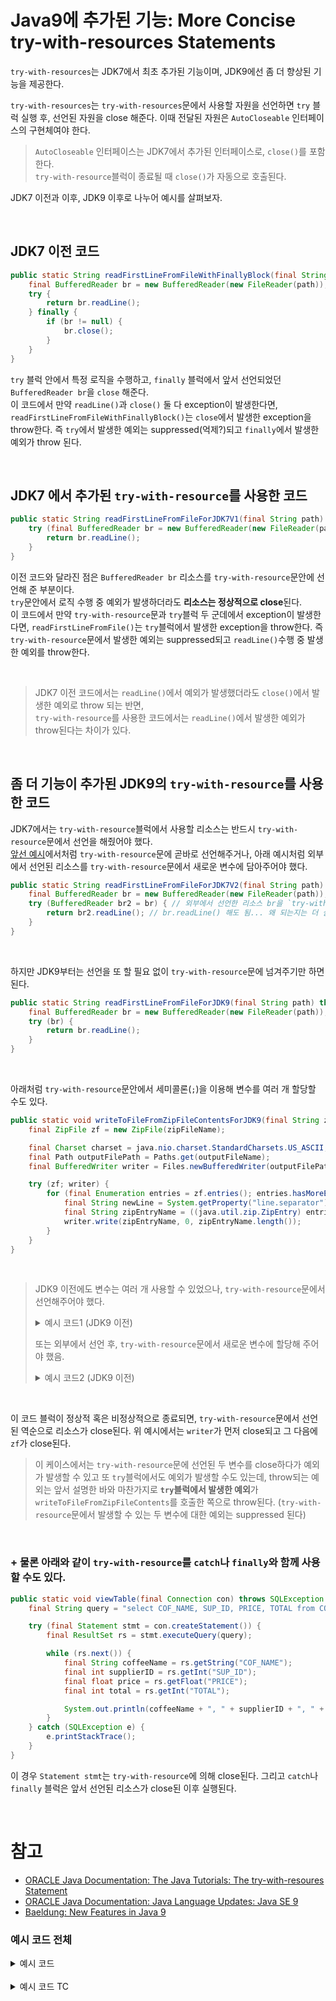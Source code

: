 # Java9에 추가된 기능: More Concise try-with-resources Statements  
`try-with-resources`는 JDK7에서 최초 추가된 기능이며, JDK9에선 좀 더 향상된 기능을 제공한다.  
   
`try-with-resources`는 `try-with-resources`문에서 사용할 자원을 선언하면 `try` 블럭 실행 후, 선언된 자원을 close 해준다. 이때 전달된 자원은 `AutoCloseable` 인터페이스의 구현체여야 한다.   
> `AutoCloseable` 인터페이스는 JDK7에서 추가된 인터페이스로, `close()`를 포함한다.  
> `try-with-resource`블럭이 종료될 때 `close()`가 자동으로 호출된다.   

JDK7 이전과 이후, JDK9 이후로 나누어 예시를 살펴보자.      
  
<br/>

## **JDK7 이전 코드**
```java
public static String readFirstLineFromFileWithFinallyBlock(final String path) throws IOException {
    final BufferedReader br = new BufferedReader(new FileReader(path));
    try {
        return br.readLine();
    } finally {
        if (br != null) {
            br.close();
        }
    }
}
```

`try` 블럭 안에서 특정 로직을 수행하고, `finally` 블럭에서 앞서 선언되었던 `BufferedReader br`을 `close` 해준다.    
이 코드에서 만약 `readLine()`과 `close()` 둘 다 exception이 발생한다면, `readFirstLineFromFileWithFinallyBlock()`는 `close`에서 발생한 exception을 throw한다. 즉 `try`에서 발생한 예외는 suppressed(억제?)되고 `finally`에서 발생한 예외가 throw 된다.  

<br/>
  
## **JDK7 에서 추가된 `try-with-resource`를 사용한 코드**  
```java
public static String readFirstLineFromFileForJDK7V1(final String path) throws IOException {
    try (final BufferedReader br = new BufferedReader(new FileReader(path))) {
        return br.readLine();
    }
}
```
이전 코드와 달라진 점은 `BufferedReader br` 리소스를 `try-with-resource`문안에 선언해 준 부분이다.   
`try`문안에서 로직 수행 중 예외가 발생하더라도 **리소스는 정상적으로 close**된다.  
이 코드에서 만약 `try-with-resource`문과 `try`블럭 두 군데에서 exception이 발생한다면, `readFirstLineFromFile()`는 `try`블럭에서 발생한 exception을 throw한다. 즉 `try-with-resource`문에서 발생한 예외는 suppressed되고 `readLine()`수행 중 발생한 예외를 throw한다.  
  
<br/>

> JDK7 이전 코드에서는 `readLine()`에서 예외가 발생했더라도 `close()`에서 발생한 예외로 throw 되는 반면,  
> `try-with-resource`를 사용한 코드에서는 `readLine()`에서 발생한 예외가 throw된다는 차이가 있다.  

<br/>

## **좀 더 기능이 추가된 JDK9의 `try-with-resource`를 사용한 코드**  
JDK7에서는 `try-with-resource`블럭에서 사용할 리소스는 반드시 `try-with-resource`문에서 선언을 해줬어야 했다.  
[앞선 예시](#jdk7-%EC%97%90%EC%84%9C-%EC%B6%94%EA%B0%80%EB%90%9C-try-with-resource%EB%A5%BC-%EC%82%AC%EC%9A%A9%ED%95%9C-%EC%BD%94%EB%93%9C)에서처럼 `try-with-resource`문에 곧바로 선언해주거나, 아래 예시처럼 외부에서 선언된 리소스를 `try-with-resource`문에서 새로운 변수에 담아주어야 했다.  
```java
public static String readFirstLineFromFileForJDK7V2(final String path) throws IOException {
    final BufferedReader br = new BufferedReader(new FileReader(path));
    try (BufferedReader br2 = br) { // 외부에서 선언한 리소스 br을 `try-with-resource`블럭에서 사용하기 위해, 새 변수를 선언해 할당해주어야 함
        return br2.readLine(); // br.readLine() 해도 됨... 왜 되는지는 더 살펴봐야 함!
    }
}
```

<br/>

하지만 JDK9부터는 선언을 또 할 필요 없이 `try-with-resource`문에 넘겨주기만 하면 된다. 
```java
public static String readFirstLineFromFileForJDK9(final String path) throws IOException {
    final BufferedReader br = new BufferedReader(new FileReader(path));
    try (br) {
        return br.readLine();
    }
}
```

<br/>

아래처럼 `try-with-resource`문안에서 세미콜론(`;`)을 이용해 변수를 여러 개 할당할 수도 있다.   
```java
public static void writeToFileFromZipFileContentsForJDK9(final String zipFileName, final String outputFileName) throws IOException {
    final ZipFile zf = new ZipFile(zipFileName);

    final Charset charset = java.nio.charset.StandardCharsets.US_ASCII;
    final Path outputFilePath = Paths.get(outputFileName);
    final BufferedWriter writer = Files.newBufferedWriter(outputFilePath, charset);

    try (zf; writer) {
        for (final Enumeration entries = zf.entries(); entries.hasMoreElements(); ) {
            final String newLine = System.getProperty("line.separator");
            final String zipEntryName = ((java.util.zip.ZipEntry) entries.nextElement()).getName() + newLine;
            writer.write(zipEntryName, 0, zipEntryName.length());
        }
    }
}
```

<br/>

> JDK9 이전에도 변수는 여러 개 사용할 수 있었으나, `try-with-resource`문에서 선언해주어야 했다. 
> <details>
> <summary>예시 코드1 (JDK9 이전)</summary>
> 
> ```java
> public static void writeToFileFromZipFileContents(final String zipFileName, final String outputFileName) throws IOException {
>     final Charset charset = java.nio.charset.StandardCharsets.US_ASCII;
>     final Path outputFilePath = Paths.get(outputFileName);
> 
>     try (final ZipFile zf = new ZipFile(zipFileName);
>             final BufferedWriter writer = Files.newBufferedWriter(outputFilePath, charset)
>     ) {
>         for (final Enumeration entries = zf.entries(); entries.hasMoreElements(); ) {
>             final String newLine = System.getProperty("line.separator");
>             final String zipEntryName = ((java.util.zip.ZipEntry) entries.nextElement()).getName() + newLine;
>             writer.write(zipEntryName, 0, zipEntryName.length());
>         }
>     }
> }
> ```
> 
> </details>  
>   
>     
> 또는 외부에서 선언 후, `try-with-resource`문에서 새로운 변수에 할당해 주어야 했음.  
> <details>
> <summary>예시 코드2 (JDK9 이전)</summary>
>   
> ```java
> public static void writeToFileFromZipFileContents(final String zipFileName, final String outputFileName) throws IOException {
>     final ZipFile zf = ...
> 
>     final Charset charset = ...
>     final Path outputFilePath = ...
>     final BufferedWriter writer = ...
>     
>     try (ZipFile zf2 = zf; BufferedWriter writer2 = writer) {...}
> }
> ```
>
> </details>  

<br/>

이 코드 블럭이 정상적 혹은 비정상적으로 종료되면, `try-with-resource`문에서 선언된 역순으로 리소스가 close된다. 위 예시에서는 `writer`가 먼저 close되고 그 다음에 `zf`가 close된다.    
> 이 케이스에서는 `try-with-resource`문에 선언된 두 변수를 close하다가 예외가 발생할 수 있고 또 `try`블럭에서도 예외가 발생할 수도 있는데, throw되는 예외는 앞서 설명한 바와 마찬가지로 **`try`블럭에서 발생한 예외**가 `writeToFileFromZipFileContents`를 호출한 쪽으로 throw된다. (`try-with-resource`문에서 발생할 수 있는 두 변수에 대한 예외는 suppressed 된다)   
     
<br/>
  
### + 물론 아래와 같이 `try-with-resource`를 `catch`나 `finally`와 함께 사용할 수도 있다. 
```java
public static void viewTable(final Connection con) throws SQLException {
    final String query = "select COF_NAME, SUP_ID, PRICE, TOTAL from COFFEES";

    try (final Statement stmt = con.createStatement()) {
        final ResultSet rs = stmt.executeQuery(query);

        while (rs.next()) {
            final String coffeeName = rs.getString("COF_NAME");
            final int supplierID = rs.getInt("SUP_ID");
            final float price = rs.getFloat("PRICE");
            final int total = rs.getInt("TOTAL");

            System.out.println(coffeeName + ", " + supplierID + ", " + price + ", " + total);
        }
    } catch (SQLException e) {
        e.printStackTrace();
    }
}
```
이 경우 `Statement stmt`는 `try-with-resource`에 의해 close된다. 그리고 `catch`나 `finally` 블럭은 앞서 선언된 리소스가 close된 이후 실행된다.  

<br/>

# 참고
- [ORACLE Java Documentation: The Java Tutorials: The try-with-resoures Statement](https://docs.oracle.com/javase/tutorial/essential/exceptions/tryResourceClose.html)
- [ORACLE Java Documentation: Java Language Updates: Java SE 9](https://docs.oracle.com/en/java/javase/16/language/java-language-changes.html#GUID-A920DB06-0FD1-4F9C-8A9A-15FC979D5DA3)
- [Baeldung: New Features in Java 9](https://www.baeldung.com/new-java-9)

### 예시 코드 전체
<details>
<summary>예시 코드</summary>

```java
public class TryResourceTest {
    public static String readFirstLineFromFileWithFinallyBlock(final String path) throws IOException {
        final BufferedReader br = new BufferedReader(new FileReader(path));
        try {
            return br.readLine();
        } finally {
            if (br != null) {
                br.close();
            }
        }
    }

    public static String readFirstLineFromFileForJDK7V1(final String path) throws IOException {
        try (final BufferedReader br = new BufferedReader(new FileReader(path))) {
            return br.readLine();
        }
    }

    public static String readFirstLineFromFileForJDK7V2(final String path) throws IOException {
        final BufferedReader br = new BufferedReader(new FileReader(path));
        try (BufferedReader br2 = br) { // 외부에서 선언한 리소스 br을 `try-with-resource`블럭에서 사용하기 위해, 새 변수를 선언해 할당해주어야 함
            return br2.readLine(); // br.readLine() 해도 됨... 왜 되는지는 더 살펴봐야 함!
        }
    }

    public static String readFirstLineFromFileForJDK9(final String path) throws IOException {
        final BufferedReader br = new BufferedReader(new FileReader(path));
        try (br) {
            return br.readLine();
        }
    }

    public static void writeToFileFromZipFileContents(final String zipFileName, final String outputFileName) throws IOException {
        final ZipFile zf = new ZipFile(zipFileName);

        final Charset charset = java.nio.charset.StandardCharsets.US_ASCII;
        final Path outputFilePath = Paths.get(outputFileName);

        final BufferedWriter writer = Files.newBufferedWriter(outputFilePath, charset);

        try (ZipFile zf2 = zf; BufferedWriter writer2 = writer) {
            for (final Enumeration entries = zf.entries(); entries.hasMoreElements(); ) {
                final String newLine = System.getProperty("line.separator");
                final String zipEntryName = ((java.util.zip.ZipEntry) entries.nextElement()).getName() + newLine;
                writer.write(zipEntryName, 0, zipEntryName.length());
            }
        }
    }

    public static void writeToFileFromZipFileContentsForJDK9(final String zipFileName, final String outputFileName) throws IOException {
        final ZipFile zf = new ZipFile(zipFileName);

        final Charset charset = java.nio.charset.StandardCharsets.US_ASCII;
        final Path outputFilePath = Paths.get(outputFileName);
        final BufferedWriter writer = Files.newBufferedWriter(outputFilePath, charset);

        try (zf; writer) {
            for (final Enumeration entries = zf.entries(); entries.hasMoreElements(); ) {
                final String newLine = System.getProperty("line.separator");
                final String zipEntryName = ((java.util.zip.ZipEntry) entries.nextElement()).getName() + newLine;
                writer.write(zipEntryName, 0, zipEntryName.length());
            }
        }
    }

    public static void viewTable(final Connection con) throws SQLException {
        final String query = "select COF_NAME, SUP_ID, PRICE, TOTAL from COFFEES";

        try (final Statement stmt = con.createStatement()) {
            final ResultSet rs = stmt.executeQuery(query);

            while (rs.next()) {
                final String coffeeName = rs.getString("COF_NAME");
                final int supplierID = rs.getInt("SUP_ID");
                final float price = rs.getFloat("PRICE");
                final int total = rs.getInt("TOTAL");

                System.out.println(coffeeName + ", " + supplierID + ", " + price + ", " + total);
            }
        } catch (SQLException e) {
            e.printStackTrace();
        }
    }
}
```

</details>

<br/>

<details>
<summary>예시 코드 TC</summary>

```java
class TryResourceTestTest {
    private String path;
    private String zipFileName;
    private String outputFilePath;


    @BeforeEach
    void setUp() {
        path = "/Users/isoo/Desktop/test.txt";
        zipFileName = "/Users/isoo/Desktop/test_zip.zip";
        outputFilePath = "/Users/isoo/Desktop/";
    }

    @Test
    void JDK7_이전_코드() throws IOException {
        // given
        // when
        final String result = TryResourceTest.readFirstLineFromFileWithFinallyBlock(path);

        // then
        assertThat(result).isEqualTo("hello");
    }

    @Test
    void JDK7_코드_V1() throws IOException {
        // given
        // when
        final String result = TryResourceTest.readFirstLineFromFileForJDK7V1(path);

        // then
        assertThat(result).isEqualTo("hello");
    }

    @Test
    void JDK7_코드_V2() throws IOException {
        // given
        // when
        final String result = TryResourceTest.readFirstLineFromFileForJDK7V2(path);

        // then
        assertThat(result).isEqualTo("hello");
    }

    @Test
    void JDK9_코드() throws IOException {
        // given
        // when
        final String result = TryResourceTest.readFirstLineFromFileForJDK9(path);

        // then
        assertThat(result).isEqualTo("hello");
    }

    @Test
    void JDK7_코드_zip() throws IOException {
        // given
        final String outputFileName = "test_7.txt";
        final String outputFile = outputFilePath + "/" + outputFileName;

        // when
        TryResourceTest.writeToFileFromZipFileContents(zipFileName, outputFile);

        // then
        assertTrue(new File(outputFile).exists());
    }

    @Test
    void JDK9_코드_zip() throws IOException {
        // given
        final String outputFileName = "test_9.txt";
        final String outputFile = outputFilePath + "/" + outputFileName;

        // when
        TryResourceTest.writeToFileFromZipFileContentsForJDK9(zipFileName, outputFile);

        // then
        assertTrue(new File(outputFile).exists());
    }
}
```

</details>